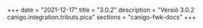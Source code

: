 +++
date        = "2021-12-17"
title       = "3.0.2"
description = "Versió 3.0.2 canigo.integration.tributs.pica"
sections    = "canigo-fwk-docs"
+++